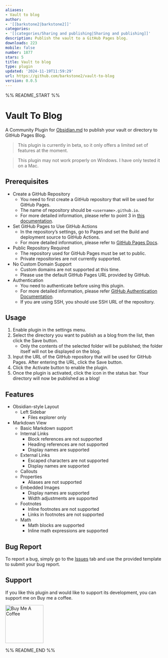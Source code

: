 ```yaml
---
aliases:
- Vault to blog
author:
- '[[barkstone2|barkstone2]]'
categories:
- '[[categories/Sharing and publishing|Sharing and publishing]]'
description: Publish the vault to a GitHub Pages blog.
downloads: 223
mobile: false
number: 1877
stars: 5
title: Vault to blog
type: plugin
updated: '2024-11-19T11:59:29'
url: https://github.com/barkstone2/vault-to-blog
version: 0.0.5
---
```


%% README_START %%

# Vault To Blog
A Community Plugin for [Obsidian.md](https://obsidian.md/) to publish your vault or directory to GitHub Pages Blog.   
> This plugin is currently in beta, so it only offers a limited set of features at the moment.

> This plugin may not work properly on Windows. I have only tested it on a Mac.

## Prerequisites
- Create a GitHub Repository   
  - You need to first create a GitHub repository that will be used for GitHub Pages.
  - The name of repository should be `<username>.github.io`. 
  - For more detailed information, please refer to point 3 in [this documentation](https://docs.github.com/en/pages/getting-started-with-github-pages/creating-a-github-pages-site).
- Set GitHub Pages to Use GitHub Actions   
  - In the repository’s settings, go to Pages and set the Build and deployment source to GitHub Actions.   
  - For more detailed information, please refer to [GitHub Pages Docs](https://docs.github.com/en/pages/getting-started-with-github-pages/configuring-a-publishing-source-for-your-github-pages-site#publishing-with-a-custom-github-actions-workflow).
- Public Repository Required   
  - The repository used for GitHub Pages must be set to public.
  - Private repositories are not currently supported.
- No Custom Domain Support   
  - Custom domains are not supported at this time. 
  - Please use the default GitHub Pages URL provided by GitHub.
- Authentication
  - You need to authenticate before using this plugin.
  - For more detailed information, please refer [GitHub Authentication Documentation](https://docs.github.com/en/authentication/keeping-your-account-and-data-secure/about-authentication-to-github#authenticating-with-the-command-line).
  - If you are using SSH, you should use SSH URL of the repository.

## Usage
1. Enable plugin in the settings menu.
2. Select the directory you want to publish as a blog from the list, then click the Save button.
   - Only the contents of the selected folder will be published; the folder itself will not be displayed on the blog.
3. Input the URL of the GitHub repository that will be used for GitHub Pages. After entering the URL, click the Save button.
4. Click the Activate button to enable the plugin.
5. Once the plugin is activated, click the icon in the status bar. Your directory will now be published as a blog!

## Features
- Obsidian-style Layout
  - Left Sidebar
    - Files explorer only
- Markdown View
  - Basic Markdown support
  - Internal Links
    - Block references are not supported
    - Heading references are not supported
    - Display names are supported
  - External Links
    - Escaped characters are not supported
    - Display names are supported
  - Callouts
  - Properties
    - Aliases are not supported
  - Embedded Images
    - Display names are supported
    - Width adjustments are supported
  - Footnotes
    - Inline footnotes are not supported
    - Links in footnotes are not supported
  - Math
    - Math blocks are supported
    - Inline math expressions are supported
## Bug Report
To report a bug, simply go to the [Issues](https://github.com/barkstone2/vault-to-blog/issues) tab and use the provided template to submit your bug report.

## Support
If you like this plugin and would like to support its development, you can support me on Buy me a coffee.

<a href="https://www.buymeacoffee.com/barkstone2" rel="nofollow">
  <img src="https://cdn.buymeacoffee.com/buttons/v2/default-yellow.png" alt="Buy Me A Coffee" style="width: 120px; max-width: 100%;">
</a>

%% README_END %%